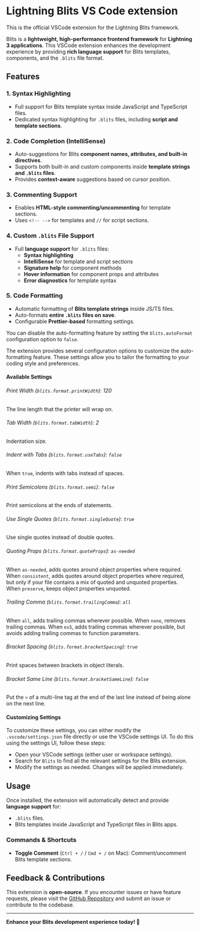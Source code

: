 # Lightning Blits VS Code extension

This is the official VSCode extension for the Lightning Blits framework.

Blits is a **lightweight, high-performance frontend framework** for **Lightning 3 applications**. This VSCode extension enhances the development experience by providing **rich language support** for Blits templates, components, and the `.blits` file format.

## Features

### **1. Syntax Highlighting**
- Full support for Blits template syntax inside JavaScript and TypeScript files.
- Dedicated syntax highlighting for `.blits` files, including **script and template sections**.

### **2. Code Completion (IntelliSense)**
- Auto-suggestions for Blits **component names, attributes, and built-in directives**.
- Supports both built-in and custom components inside **template strings and `.blits` files**.
- Provides **context-aware** suggestions based on cursor position.

### **3. Commenting Support**
- Enables **HTML-style commenting/uncommenting** for template sections.
- Uses `<!-- -->` for templates and `//` for script sections.

### **4. Custom `.blits` File Support**
- Full **language support** for `.blits` files:
  - **Syntax highlighting**
  - **IntelliSense** for template and script sections
  - **Signature help** for component methods
  - **Hover information** for component props and attributes
  - **Error diagnostics** for template syntax

### **5. Code Formatting**
- Automatic formatting of **Blits template strings** inside JS/TS files.
- Auto-formats **entire `.blits` files on save**.
- Configurable **Prettier-based** formatting settings.

You can disable the auto-formatting feature by setting the `blits.autoFormat` configuration option to `false`.

The extension provides several configuration options to customize the auto-formatting feature. These settings allow you to tailor the formatting to your coding style and preferences.

#### Available Settings

###### Print Width (`blits.format.printWidth`): 120
The line length that the printer will wrap on.

###### Tab Width (`blits.format.tabWidth`): 2
Indentation size.

###### Indent with Tabs (`blits.format.useTabs`): `false`
When `true`, indents with tabs instead of spaces.

###### Print Semicolons (`blits.format.semi`): `false`
Print semicolons at the ends of statements.

###### Use Single Quotes (`blits.format.singleQuote`): `true`
Use single quotes instead of double quotes.

###### Quoting Props (`blits.format.quoteProps`): `as-needed`
When `as-needed`, adds quotes around object properties where required.
When `consistent`, adds quotes around object properties where required, but only if your file contains a mix of quoted and unquoted properties.
When `preserve`, keeps object properties unquoted.

###### Trailing Comma (`blits.format.trailingComma`): `all`
When `all`, adds trailing commas wherever possible.
When `none`, removes trailing commas.
When `es5`, adds trailing commas wherever possible, but avoids adding trailing commas to function parameters.

###### Bracket Spacing (`blits.format.bracketSpacing`): `true`
Print spaces between brackets in object literals.

###### Bracket Same Line (`blits.format.bracketSameLine`): `false`
Put the `>` of a multi-line tag at the end of the last line instead of being alone on the next line.

#### Customizing Settings

To customize these settings, you can either modify the `.vscode/settings.json` file directly or use the VSCode settings UI. To do this using the settings UI, follow these steps:

- Open your VSCode settings (either user or workspace settings).
- Search for `Blits` to find all the relevant settings for the Blits extension.
- Modify the settings as needed. Changes will be applied immediately.


## Usage
Once installed, the extension will automatically detect and provide **language support** for:
- `.blits` files.
- Blits templates inside JavaScript and TypeScript files in Blits apps.

### **Commands & Shortcuts**
- **Toggle Comment** (`Ctrl + /` / `Cmd + /` on Mac): Comment/uncomment Blits template sections.

## Feedback & Contributions
This extension is **open-source**. If you encounter issues or have feature requests, please visit the [GitHub Repository](https://github.com/lightning-js/blits-vscode-extension) and submit an issue or contribute to the codebase.

---

**Enhance your Blits development experience today! 🚀**
